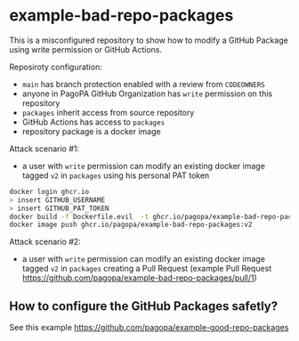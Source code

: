 # example-bad-repo-packages

This is a misconfigured repository to show how to modify a GitHub Package using write permission or GitHub Actions.

Reposiroty configuration:
- `main` has branch protection enabled with a review from `CODEOWNERS`
- anyone in PagoPA GitHub Organization has `write` permission on this repository
- `packages` inherit access from source repository
- GitHub Actions has access to `packages`
- repository package is a docker image

Attack scenario #1:
- a user with `write` permission can modify an existing docker image tagged `v2` in `packages` using his personal PAT token

```sh
docker login ghcr.io
> insert GITHUB_USERNAME
> insert GITHUB_PAT_TOKEN
docker build -f Dockerfile.evil  -t ghcr.io/pagopa/example-bad-repo-packages:v2 .
docker image push ghcr.io/pagopa/example-bad-repo-packages:v2
```

Attack scenario #2:
- a user with `write` permission can modify an existing docker image tagged `v2` in `packages` creating a Pull Request (example Pull Request https://github.com/pagopa/example-bad-repo-packages/pull/1)

## How to configure the GitHub Packages safetly?

See this example https://github.com/pagopa/example-good-repo-packages
